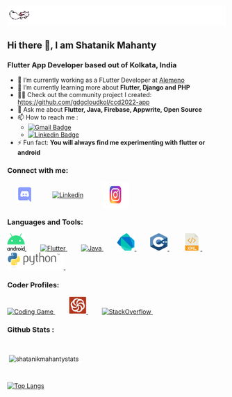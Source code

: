 [![Watch the video](https://github.com/OPTIMUS-PRIME2001/OPTIMUS-PRIME2001/blob/master/workflows/transparent_keubey.gif?raw=true)](https://github.com/OPTIMUS-PRIME2001/OPTIMUS-PRIME2001/blob/master/workflows/transparent_keubey.gif?raw=true)
<h2 >Hi there 👋, I am Shatanik Mahanty</h2>
<h3 >Flutter App Developer based out of Kolkata, India</h3>

- 🔭 I’m currently working as a FLutter Developer at [Alemeno](https://www.linkedin.com/company/alemeno)
- 🌱 I’m currently learning more about **Flutter, Django and PHP**
- 👨‍💻 Check out the community project I created: https://github.com/gdgcloudkol/ccd2022-app
- 💬 Ask me about **Flutter, Java, Firebase, Appwrite, Open Source**
- 📫 How to reach me :
  * [![Gmail Badge](https://img.shields.io/badge/-shatanikmahanty@gmail.com-c14438?style=plastic&logo=Gmail&logoColor=white&link=mailto:chatterjeeu7@gmail.com)](mailto:shatanikmahanty@gmail.com)
  * [![Linkedin Badge](https://img.shields.io/badge/-shatanikmahanty-ffffff?style=plastic&logo=Linkedin&logoColor=blue&link=mailto:chatterjeeu7@gmail.com)](https://www.linkedin.com/in/shatanik-mahanty-9b063817a/)
- ⚡ Fun fact: **You will always find me experimenting with flutter or android**

<h3 align="left">Connect with me:</h3>
<p align="left" >
<a href="https://discordapp.com/users/525512039641120774" target="blank"><img hspace ="20" align="center" src="https://raw.githubusercontent.com/shatanikmahanty/shatanikmahanty/main/assets/discord.svg" alt="Discord" height="40" width="40" /></a>
<a href="https://linkedin.com/in/shatanikmahanty" target="blank"><img hspace ="20" align="center" src="https://www.vectorlogo.zone/logos/linkedin/linkedin-tile.svg" alt="Linkedin" height="40" width="40" /></a>
<a href="https://www.instagram.com/shatanik15/" target="blank"><img hspace ="20" align="center" src="https://raw.githubusercontent.com/shatanikmahanty/shatanikmahanty/main/assets/insta.svg" alt="Insta" height="60" width="60" /></a>
</p>

<h3 align="left">Languages and Tools:</h3>
<p align="left"> 
<a href="https://developer.android.com" target="_blank"> <img src="https://raw.githubusercontent.com/shatanikmahanty/shatanikmahanty/main/assets/android.svg" alt="Android" width="40" height="40"/> </a>
&emsp;&emsp;
<a href="https://flutter.dev" target="_blank"> <img src="https://www.vectorlogo.zone/logos/flutterio/flutterio-icon.svg" alt="Flutter" width="40" height="40"/> </a>
&emsp;&emsp;
<a href="https://www.java.com/en/" target="_blank"> <img src="https://www.vectorlogo.zone/logos/java/java-icon.svg" alt="Java" width="40" height="40"/> </a>
&emsp;&emsp;
 <a href="https://dart.dev/" target="_blank"> <img src="https://raw.githubusercontent.com/shatanikmahanty/shatanikmahanty/main/assets/dartlang-icon.svg" alt="Dart" width="40" height="40"/> </a>
&emsp;&emsp; 
<!-- <a href="https://kotlinlang.org/" target="_blank"> <img src="https://raw.githubusercontent.com/shatanikmahanty/shatanikmahanty/main/assets/kotlin.svg" alt="Kotlin" width="40" height="40"/> </a>
&emsp;&emsp; -->
<a href="https://www.stroustrup.com/C++.html" target="_blank"> <img src="https://raw.githubusercontent.com/shatanikmahanty/shatanikmahanty/main/assets/c%2B%2B.svg" alt="C++" width="40" height="40"/> </a>
&emsp;&emsp;
<!-- <a href="https://docs.microsoft.com/en-us/dotnet/csharp/" target="_blank"> <img src="https://raw.githubusercontent.com/shatanikmahanty/shatanikmahanty/main/assets/c%23.svg" alt="C#" width="40" height="40"/> </a>
&emsp;&emsp; -->
<a href="https://developer.mozilla.org/en-US/docs/Web/XML" target="_blank"> <img src="https://raw.githubusercontent.com/shatanikmahanty/shatanikmahanty/main/assets/xml.svg" alt="XML" width="40" height="40"/> </a>
&emsp;&emsp;
<a href="https://www.python.org/" target="_blank"> <img src="https://raw.githubusercontent.com/shatanikmahanty/shatanikmahanty/main/assets/python.svg" alt="Python" width="130" height="40"/> </a>
&emsp;&emsp;
</p>

<h3 align="left">Coder Profiles:</h3>
<p align="left"> 
<a href="https://www.codingame.com/profile/4e28fa78ab50668f250c2650f9550fcb0694024" target="_blank"> <img src="https://cdn.worldvectorlogo.com/logos/codingame-1.svg" alt="Coding Game" width="40" height="40"/> </a>
&emsp;&emsp;
<a href="https://www.codewars.com/users/shatanik15/stats" target="_blank"> <img src="https://raw.githubusercontent.com/shatanikmahanty/shatanikmahanty/main/assets/codewars.svg" alt="Codewars" width="40" height="40"/> </a>
&emsp;&emsp;
<a href="https://stackoverflow.com/users/12930464/shatanik-mahanty" target="_blank"> <img src="https://upload.wikimedia.org/wikipedia/commons/thumb/e/ef/Stack_Overflow_icon.svg/768px-Stack_Overflow_icon.svg.png" alt="StackOverflow" width="40" height="40"/> </a>
&emsp;&emsp;
</p>

<p> <h3> Github Stats :</h3> </p>

<br>

<p>&nbsp;<img align="center" src="https://github-readme-stats.vercel.app/api?username=shatanikmahanty&show_icons=true&locale=en&count_private=true&theme=dracula" alt="shatanikmahantystats" /></p>

<br>

[![Top Langs](https://github-readme-stats.vercel.app/api/top-langs/?username=shatanikmahanty&hide=JavaScript)](https://github.com/anuraghazra/github-readme-stats)
